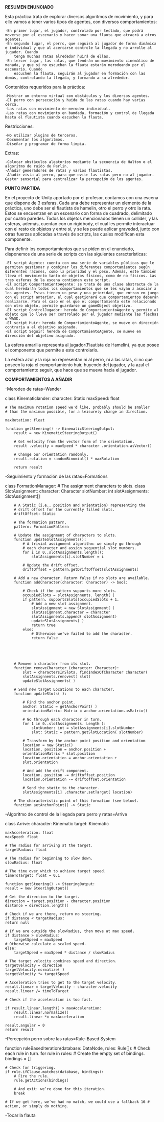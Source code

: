 **RESUMEN ENUNCIADO**

Esta práctica trata de explorar diversos algoritmos de movimiento, y para ello vamos a tener varios tipos de agentes, con diversos comportamientos:

    -En primer lugar, el jugador, controlado por teclado, que podrá moverse por el escenario y hacer sonar una flauta que atraerá a otros agentes.
    -En segundo lugar, el perro, que seguirá al jugador de forma dinámica e individual y que al acercarse controle la llegada y no arrolle al jugador. Cuando 
        tenga muchas ratas alrededor huirá de ellas.
    -En tercer lugar, las ratas, que tendrán un movimiento cinemático de manada, y que si no escuchan la flauta estarán merodeando por el escenario. Cuando 
        escuchen la flauta, seguirán al jugador en formación con las demás, controlando la llegada, y formando a su alrededor.

Contenidos requeridos para la práctica: 

    -Mostrar un entorno virtual con obstáculos y los diversos agentes.
    -El perro con persecución y huida de las ratas cuando hay varias cerca.
    -Las ratas con movimiento de merodeo individual.
    -Las ratas con movimiento en bandada, formación y control de llegada hasta el flautista cuando escuchen la flauta.

Restricciones:

    -No utilizar plugins de terceros.
    -Documentar los algoritmos.
    -Diseñar y programar de forma limpia.

Extras:

    -Colocar obstáculos aleatorios mediante la secuencia de Halton o el algoritmo de ruido de Perlin.
    -Añadir generadores de ratas y varios flautistas.
    -Añadir vista al perro, para que evite las ratas pero no al jugador. Gestor sensorial para centralizar la percepción de los agentes.

**PUNTO PARTIDA**

En el proyecto de Unity aportado por el profesor, contamos con una escena que dispone de 3 esferas. Cada una debe representar un elemento de la práctica, uno debe ser el flautista de hamelin, otro el perro y otro la rata. Estos se encuentran en un escenario con forma de cuadrado, delimitado por cuatro paredes. Todos los objetos mencionados tienen un collider, y las esferas, además, cuentan con un rigidbody, el cual les permite interactuar con el resto de objetos y entre sí, y se les puede aplicar gravedad, junto con otras fuerzas aplicadas a través de scripts, las cuales modifican esta componente. 

Para definir los comportamientos que se piden en el enunciado, disponemos de una serie de scripts con las siguientes características:

    -El script Agente: cuenta con una serie de variables públicas que le permiten gestionar y combinar los diferentes comportamientos según diferentes razones, como la prioridad y el peso. Además, este también lleva el movimiento tanto de objetos físicos, como de no físicos. Las tres esferas de la escena contienen este script.
    -El script ComportamientoAgente: se trata de una clase abstracta de la cual heredarán todos los comportamientos que se les vayan a asociar a los agentes. Estas tienen un peso y una prioridad, que entran en juego con el script anterior, el cual gestionará que comportamientos deberán realizarse. Para el caso en el que el comportamiento esté relacionado con otro objeto, permite guardarse un gameObject objetivo.
    -El script ControlJugador: hereda de ComportamientoAgente y permite al objeto que lo lleve ser controlado por el jugador mediante las flechas o WASD.
    -El script Huir: hereda de ComportamientoAgente, se mueve en dirección contraria a el objetivo asignado.
    -El script Seguir: hereda de ComportamientoAgente, se mueve en dirección del objetivo asignado.

La esfera amarilla representa al jugador(Flautista de Hamelin), ya que posee el componente que permite a este controlarlo.

La esfera azul y la roja no representan ni al perro, ni a las ratas, si no que poseen la roja el comportamiento huir, huyendo del jugador, y la azul el comportamiento seguir, que hace que se mueva hacia el jugador.

**COMPORTAMIENTOS A AÑADIR**

-Merodeo de ratas=Wander

class Kinematiclander:
    character: Static
    maxSpeed: float

    # The maximum rotation speed we'd like, probably should be smaller
    # than the maximum possible, for a leisurely change in direction.

    maxRotation: float

    function getSteering() -> KinematicSteering0utput:
        result = new KinematicSteering0utput()

        # Get velocity from the vector form of the orientation.
        result .velocity = maxSpeed * character .orientation.asVector()
	
        # Change our orientation randomly.
        result.rotation = randomBinomial() * maxRotation

        return result

-Seguimiento y formación de las ratas=Formations

class FormationManager: 
    # The assignment characters to slots. 
    class SlotAssignment: 
        character: Character 
        slotNumber: int 
        slotAssignments: SlotAssignment[] 

        # A Static (i.e., position and orientation) representing the 
        # drift offset for the currently filled slots. 
        driftOffset: Static 

        # The formation pattern. 
        pattern: FormationPattern 

        # Update the assignment of characters to slots. 
        function updateSlotAssignments(): 
            # A trivial assignment algorithm: we simply go through 
            # each character and assign sequential slot numbers. 
            for i in 0..slotAssignments.length(): 
                slotAssignments[i].slotNumber = i 

            # Update the drift offset. 
            driftOffset = pattern.getDriftOffset(slotAssignments) 

        # Add a new character. Return false if no slots are available. 
        function addCharacter(character: Character) -> bool: 

            # Check if the pattern supports more slots.
            occupiedSlots = slotAssignnents. length( )
            if pattern. supportsSlots(occupiedSlots + 1.
                # Add a new slot assignment.
                slotAssignment = new SlotAssignment( )
                slotAssignnent.character = character
                slotAssignnents.append( slotAssignnent)
                updateSlotAssignments( )
                return true
            else:
                # Otherwise we've failed to add the character.
                return false

 

 

        # Remove a character from its slot.
        function renoveCharacter (character: Character):
            slot = charactersInSlots. findIndexOfCharacter character)
            slotAssignnents.renovest( slot)
            updateSlotAssignments( )

        # Send new target Locations to each character.
        function updateStots( ):

            # Find the anchor point.
            anchor: Static = getAnchorPoint( )
            orientationMatrix: Matrix = anchor.orientation.asMatrix()

            # Go through each character in turn.
            for 1 in 0..slotAssignnents. Length ):
                slotNumber: int = slotAssignnents[i].slotNumber
                slot: Static = pattern.getSlotLocation( slotNumber)

            # Transform by the anchor point position and orientation
            location = new Static()
            location. position = anchor.position +
            orientationMatrix * slot.position
            location.orientation = anchor.orientation +
            slot.orientation

            # And add the drift component.
            location. position -= driftoffset.position
            location.orientation -= driftoffset.orientation

            # Send the static to the character.
            slotAssignments[i] .character.setTarget( location)

        # The characteristic point of this formation (see below).
        function aetAnchorPoint() -> Static


-Algoritmo de control de la llegada para perro y ratas=Arrive

class Arrive:
    character: Kinematic
    target: Kinematic

    maxAcceleration: float
    maxSpeed: float

    # The radius for arriving at the target.
    targetRadius: float

    # The radius for beginning to slow down.
    slowRadius: float

    # The time over which to achieve target speed.
    timeToTarget: float = 0.1

    function getSteering() -> Steering0utput:
    result = new Steering0utput()

    # Get the direction to the target.
    direction = target.position - character.position
    distance = direction.length()

    # Check if we are there, return no steering.
    if distance < targetRadius:
    return null

    # If we are outside the slowRadius, then move at max speed.
    if distance > slowRadius:
        targetSpeed = maxSpeed
    # Otherwise calculate a scaled speed.
    else:
        targetSpeed = maxSpeed * distance / slowRadius

    # The target velocity combines speed and direction.
    targetVelocity = direction
    targetVelocity.normalize( )
    targetVelocity *= targetSpeed

    # Acceleration tries to get to the target velocity.
    result.linear = targetVelocity - character.velocity
    result.linear /= timeToTarget

    # Check if the acceleration is too fast.

    if result.linear.length() > maxAcceleration:
        result.linear.normalize()
        result.linear *= maxAcceleration

    result.angular = 0
    return result



-Percepción perro sobre las ratas=Rule-Based System

function ruleBasedIteration(database: DataNode, rules: Rule[]): 
    # Check each rule in turn. 
    for rule in rules: 
        # Create the empty set of bindings. 
        bindings = [] 

    # Check for triggering. 
    if rule.ifClause.matches(database, bindings): 
        # Fire the rule. 
        rule.getActions(bindings) 

        # And exit: we’re done for this iteration. 
        break 

    # If we get here, we’ve had no match, we could use a fallback 16 # action, or simply do nothing. 

-Tocar la flauta
